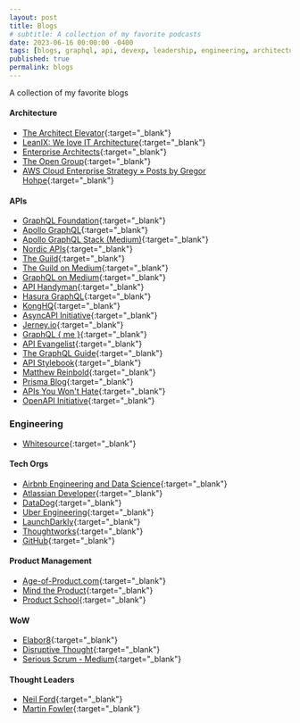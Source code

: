 ```yaml
---
layout: post
title: Blogs
# subtitle: A collection of my favorite podcasts
date: 2023-06-16 00:00:00 -0400
tags: [blogs, graphql, api, devexp, leadership, engineering, architecture]
published: true
permalink: blogs
---
```


A collection of my favorite blogs

#### Architecture

- <a href="https://architectelevator.com/feed.xml" target="_blank"><span class="icon rss" /></a>[The Architect Elevator](https://architectelevator.com/){:target="\_blank"}
- <a href="http://blog.leanix.net/en/rss.xml" target="_blank"><span class="icon rss" /></a>[LeanIX: We love IT Architecture](https://www.leanix.net/en/blog){:target="\_blank"}
- <a href="http://enterprisearchitects.com/feed/" target="_blank"><span class="icon rss" /></a>[Enterprise Architects](http://enterprisearchitects.com){:target="\_blank"}
- <a href="http://blog.opengroup.org/feed/" target="_blank"><span class="icon rss" /></a>[The Open Group](https://blog.opengroup.org){:target="\_blank"}
- <a href="https://aws.amazon.com/blogs/enterprise-strategy/author/hohpe/feed/" target="_blank"><span class="icon rss" /></a>[AWS Cloud Enterprise Strategy » Posts by Gregor Hohpe](https://aws.amazon.com/blogs/enterprise-strategy/){:target="\_blank"}

#### APIs

- <a href="http://graphql.org/blog/rss.xml" target="_blank"><span class="icon rss" /></a>[GraphQL Foundation](http://graphql.org){:target="\_blank"}
- <a href="https://www.apollographql.com/blog/rss.xml" target="_blank"><span class="icon rss" /></a>[Apollo GraphQL](https://www.apollographql.com/blog){:target="\_blank"}
- <a href="https://medium.com/feed/apollo-stack" target="_blank"><span class="icon rss" /></a>[Apollo GraphQL Stack (Medium)](https://blog.apollographql.com?source=rss----3804c1b351c9---4){:target="\_blank"}
- <a href="https://nordicapis.com/feed/" target="_blank"><span class="icon rss" /></a>[Nordic APIs](https://nordicapis.com){:target="\_blank"}
- <a href="https://the-guild.dev/feed.xml" target="_blank"><span class="icon rss" /></a>[The Guild](https://the-guild.dev){:target="\_blank"}
- <a href="https://medium.com/feed/the-guild" target="_blank"><span class="icon rss" /></a>[The Guild on Medium](https://medium.com/the-guild?source=rss----4737331fbdc0---4){:target="\_blank"}
- <a href="https://medium.com/feed/tag/graphql" target="_blank"><span class="icon rss" /></a>[GraphQL on Medium](https://medium.com/tag/graphql/latest?source=rss------graphql-5){:target="\_blank"}
- <a href="https://apihandyman.io/feed.xml" target="_blank"><span class="icon rss" /></a>[API Handyman](https://apihandyman.io/){:target="\_blank"}
- <a href="https://hasura.io/blog/rss" target="_blank"><span class="icon rss" /></a>[Hasura GraphQL](https://hasura.io/){:target="\_blank"}
- <a href="http://blog.mashape.com/rss" target="_blank"><span class="icon rss" /></a>[KongHQ](https://konghq.com){:target="\_blank"}
- <a href="https://www.asyncapi.com/rss.xml" target="_blank"><span class="icon rss" /></a>[AsyncAPI Initiative](https://www.asyncapi.com){:target="\_blank"}
- <a href="https://www.jerney.io/rss/" target="_blank"><span class="icon rss" /></a>[Jerney.io](https://www.jerney.io/){:target="\_blank"}
- <a href="https://graphqlme.com/feed/" target="_blank"><span class="icon rss" /></a>[GraphQL { me }](https://graphqlme.com){:target="\_blank"}
- <a href="http://feeds.feedburner.com/ApiEvangelist" target="_blank"><span class="icon rss" /></a>[API Evangelist](https://apievangelist.com){:target="\_blank"}
- <a href="https://blog.graphql.guide/feed" target="_blank"><span class="icon rss" /></a>[The GraphQL Guide](https://blog.graphql.guide?source=rss----119a2b51b20---4){:target="\_blank"}
- <a href="http://apistylebook.com/feed.xml" target="_blank"><span class="icon rss" /></a>[API Stylebook](http://apistylebook.com/){:target="\_blank"}
- <a href="https://matthewreinbold.com/feed.xml" target="_blank"><span class="icon rss" /></a>[Matthew Reinbold](https://matthewreinbold.com/){:target="\_blank"}
- <a href="https://www.prisma.io/blog/rss.xml" target="_blank"><span class="icon rss" /></a>[Prisma Blog](http://prisma.io){:target="\_blank"}
- <a href="https://apisyouwonthate.com/rss.xml" target="_blank"><span class="icon rss" /></a>[APIs You Won't Hate](https://apisyouwonthate.com){:target="\_blank"}
- <a href="https://www.openapis.org/feed" target="_blank"><span class="icon rss" /></a>[OpenAPI Initiative](https://www.openapis.org){:target="\_blank"}

### Engineering

- <a href="https://www.whitesourcesoftware.com/feed/" target="_blank"><span class="icon rss" /></a>[Whitesource](https://www.whitesourcesoftware.com){:target="\_blank"}

#### Tech Orgs

- <a href="http://nerds.airbnb.com/feed/" target="_blank"><span class="icon rss" /></a>[Airbnb Engineering and Data Science](https://medium.com/airbnb-engineering?source=rss----53c7c27702d5---4){:target="\_blank"}
- <a href="http://feeds.feedburner.com/AtlassianDeveloperBlog" target="_blank"><span class="icon rss" /></a>[Atlassian Developer](http://blogs.atlassian.com){:target="\_blank"}
- <a href="http://feeds.feedburner.com/Datadog" target="_blank"><span class="icon rss" /></a>[DataDog](https://www.datadoghq.com/blog){:target="\_blank"}
- <a href="https://eng.uber.com/feed/" target="_blank"><span class="icon rss" /></a>[Uber Engineering](https://eng.uber.com){:target="\_blank"}
- <a href="http://blog.launchdarkly.com/feed/" target="_blank"><span class="icon rss" /></a>[LaunchDarkly](https://launchdarkly.com/blog/){:target="\_blank"}
- <a href="http://www.thoughtworks.com/rss/insights.xml" target="_blank"></a>[Thoughtworks](https://www.thoughtworks.com/en-us/insights/blog){:target="\_blank"}
- <a href="https://github.blog/feed" target="_blank"><span class="icon rss" /></a>[GitHub](https://github.blog/){:target="\_blank"}

#### Product Management

- <a href="https://age-of-product.com/feed/" target="_blank"><span class="icon rss" /></a>[Age-of-Product.com](https://age-of-product.com){:target="\_blank"}
- <a href="http://mindtheproduct.com/feed/" target="_blank"><span class="icon rss" /></a>[Mind the Product](https://www.mindtheproduct.com){:target="\_blank"}
- <a href="https://productschool.com/feed/" target="_blank"><span class="icon rss" /></a>[Product School](https://productschool.com){:target="\_blank"}

#### WoW

- <a href="https://elabor8.com.au/feed/" target="_blank"><span class="icon rss" /></a>[Elabor8](https://elabor8.com.au){:target="\_blank"}
- <a href="https://disruptivethought.com/feed/" target="_blank"><span class="icon rss" /></a>[Disruptive Thought](https://disruptivethought.com){:target="\_blank"}
- <a href="https://medium.com/feed/serious-scrum" target="_blank"><span class="icon rss" /></a> [Serious Scrum - Medium](https://medium.com/serious-scrum?source=rss----da549de9a1c2---4){:target="\_blank"}

#### Thought Leaders

- <a href="http://memeagora.blogspot.com/feeds/posts/default" target="_blank"><span class="icon rss" /></a>[Neil Ford](http://memeagora.blogspot.com/){:target="\_blank"}
- <a href="http://martinfowler.com/feed.atom" target="_blank"><span class="icon rss" /></a>[Martin Fowler](https://martinfowler.com){:target="\_blank"}
